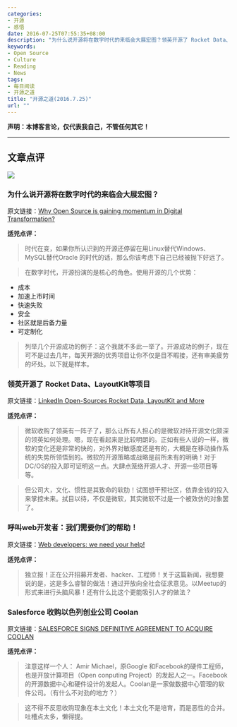 ```yaml
---
categories:
- 开源
- 感悟
date: 2016-07-25T07:55:35+08:00
description: "为什么说开源将在数字时代的来临会大展宏图？领英开源了 Rocket Data、LayoutKit等项目；呼叫web开发者：我们需要你们的帮助！Salesforce 收购以色列创业公司 Coolan"
keywords:
- Open Source
- Culture
- Reading
- News
tags:
- 每日阅读
- 开源之道
title: "开源之道(2016.7.25)"
url: ""
---
```


**声明：本博客言论，仅代表我自己，不管任何其它！**

---

## 文章点评

![](https://4.bp.blogspot.com/-xMkBAeGchvc/V5RDd4E6vRI/AAAAAAAACB4/Qqi_iRbXkMgzAazjztRutg9PsuFbfy93gCLcB/s1600/Open%2BSource%2BWord%2BCloud.jpg)

### 为什么说开源将在数字时代的来临会大展宏图？

原文链接：[Why Open Source is gaining momentum in Digital Transformation?](http://customerthink.com/why-open-source-is-gaining-momentum-in-digital-transformation/)

**适兕点评：**

> 时代在变，如果你所认识到的开源还停留在用Linux替代Windows、MySQL替代Oracle 的时代的话，那么你该考虑下自己已经被抛下好远了。

> 在数字时代，开源扮演的是核心的角色。使用开源的几个优势：

* 成本
* 加速上市时间
* 快速失败
* 安全
* 社区就是后备力量
* 可定制化

> 列举几个开源成功的例子：这个我就不多此一举了。开源成功的例子，现在可不是过去几年，每天开源的优秀项目让你不仅是目不暇接，还有审美疲劳的坏处。以下就是样本。

### 领英开源了 Rocket Data、LayoutKit等项目

原文链接：[LinkedIn Open-Sources Rocket Data, LayoutKit and More](http://www.eweek.com/database/linkedin-open-sources-rocket-data-layoutkit-and-more.html)

**适兕点评：**

> 微软收购了领英有一阵子了，那么让所有人担心的是微软对待开源文化颇深的领英如何处理。嗯，现在看起来是比较明朗的。正如有些人说的一样，微软的变化还是非常的快的，对外界对敏感度还是有的，大概是在移动操作系统的失势所领悟到的。微软的开源策略或战略是前所未有的明确！对于DC/OS的投入即可证明这一点。大肆点笼络开源人才、开源一些项目等等。

> 但公司大，文化、惯性是其致命的软肋！试图想干预社区，依靠金钱的投入来掌控未来。拭目以待，不仅是微软，其实微软不过是一个被效仿的对象罢了。

### 呼叫web开发者：我们需要你们的帮助！

原文链接：[Web developers: we need your help!](http://theindependent.ca/2016/07/23/web-developers-we-need-your-help/)

**适兕点评：**

> 独立报！正在公开招募开发者、hacker、工程师！关于这篇新闻，我想要说的是，这是多么睿智的做法！通过开放向全社会征求意见。以Meetup的形式来进行头脑风暴！还有什么比这个更能吸引人才的做法？

### Salesforce 收购以色列创业公司 Coolan

原文链接：[SALESFORCE SIGNS DEFINITIVE AGREEMENT TO ACQUIRE COOLAN](http://www.coolan.com/blog/2016/7/21/salesforce-signs-definitive-agreement-to-acquire-coolan)

**适兕点评：**

> 注意这样一个人： Amir Michael，原Google 和Facebook的硬件工程师，也是开放计算项目（Open conputing Project）的发起人之一。Facebook的开源数据中心和硬件设计的发起人。Coolan是一家做数据中心管理的软件公司。（有什么不对劲的地方？）

> 这不得不反思收购现象在本土文化！本土文化不是培育，而是恶性的合并。吐槽点太多，懒得提。

